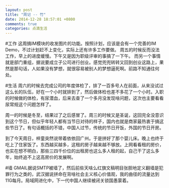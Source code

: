 ```yaml
---
layout: post
title: "周记 -- 竹"
date: 2014-12-28 18:57:01 +0800
comments: true
categories: 点滴生活
---
```

#工作
这周搞IM模块的收发图片的功能。按照计划，应该是会有一个完善的IM Demo，不过计划赶不上变化，实际上还有许多工作要做。
周五的时候反而没法工作，早上的进度缓慢。下午又是因为职级评审的事搞了一下午。
而另一个事情就是部门重组，据说要成立子公司进行创业。感觉兜兜转转又回到创业这路上，果然是那句话，人如果没有梦想，就很容易被别人的梦想逼死啊。前路不知通往何处。

#生活
周六的时候去完成公司的年度体检了，排了一百多号人在前面，从来没试过这么长的队伍，好在一个小时就排到了，然后做体检也差不多花了一个小时。入职的时候做的体检，有尿潜血，后来去查了一个多月没发现啥问题，这次也主要看看尿常规这个问题怎样了。

周一的时候是冬至，结果过了之后感冒了。周三的时候又是圣诞，这回完全没意识到这个节日，但似乎年轻人都有当节日对待的样子，国内也就是商家最热衷于搞这些节日了。有句话概括的不错，中国人过节，传统的节日开饭，外国的节日开房。

到了今天周日，梓童突然说带着依依回广州。于是拼好了那个婴儿床。晚上也终于吃上了住家饭了。东西越买越多，这租的房子越来越不够放。上网看看租的房价，也实在想不明白，那些三四千价位的出租房也这么多人租的起，自己干了这么多年，始终追不上这高房价的发展啊。

#墙
GMAIL据说SMTP被墙了，然后前些天啥么红旗文稿明目张胆地定义翻墙是犯罪行为之类的，武汉据说拼命在背啥社会主义核心价值观，我的曲径的流量达到11G每月。局域网进化中，下一代中国人继续被闭关锁国愚蒙着。
